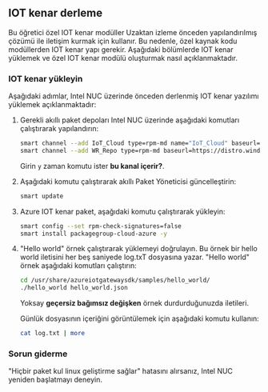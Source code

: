 ## <a name="build-iot-edge"></a>IOT kenar derleme

Bu öğretici özel IOT kenar modüller Uzaktan izleme önceden yapılandırılmış çözümü ile iletişim kurmak için kullanır. Bu nedenle, özel kaynak kodu modüllerden IOT kenar yapı gerekir. Aşağıdaki bölümlerde IOT kenar yüklemek ve özel IOT kenar modülü oluşturmak nasıl açıklanmaktadır.

### <a name="install-iot-edge"></a>IOT kenar yükleyin

Aşağıdaki adımlar, Intel NUC üzerinde önceden derlenmiş IOT kenar yazılımı yüklemek açıklanmaktadır:

1. Gerekli akıllı paket depoları Intel NUC üzerinde aşağıdaki komutları çalıştırarak yapılandırın:

    ```bash
    smart channel --add IoT_Cloud type=rpm-md name="IoT_Cloud" baseurl=http://iotdk.intel.com/repos/iot-cloud/wrlinux7/rcpl13/ -y
    smart channel --add WR_Repo type=rpm-md baseurl=https://distro.windriver.com/release/idp-3-xt/public_feeds/WR-IDP-3-XT-Intel-Baytrail-public-repo/RCPL13/corei7_64/
    ```

    Girin `y` zaman komutu ister **bu kanal içerir?**.

1. Aşağıdaki komutu çalıştırarak akıllı Paket Yöneticisi güncelleştirin:

    ```bash
    smart update
    ```

1. Azure IOT kenar paket, aşağıdaki komutu çalıştırarak yükleyin:

    ```bash
    smart config --set rpm-check-signatures=false
    smart install packagegroup-cloud-azure -y
    ```

1. "Hello world" örnek çalıştırarak yüklemeyi doğrulayın. Bu örnek bir hello world iletisini her beş saniyede log.txT dosyasına yazar. "Hello world" örnek aşağıdaki komutları çalıştırın:

    ```bash
    cd /usr/share/azureiotgatewaysdk/samples/hello_world/
    ./hello_world hello_world.json
    ```

    Yoksay **geçersiz bağımsız değişken** örnek durdurduğunuzda iletileri.

    Günlük dosyasının içeriğini görüntülemek için aşağıdaki komutu kullanın:

    ```bash
    cat log.txt | more
    ```

### <a name="troubleshooting"></a>Sorun giderme

"Hiçbir paket kul linux geliştirme sağlar" hatasını alırsanız, Intel NUC yeniden başlatmayı deneyin.
